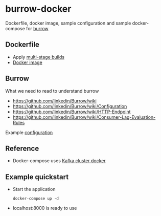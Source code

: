 # burrow-docker
Dockerfile, docker image, sample configuration and sample docker-compose for [burrow](https://github.com/linkedin/Burrow)

## Dockerfile
* Apply [multi-stage builds](https://docs.docker.com/develop/develop-images/multistage-build/)
* [Docker image](https://hub.docker.com/r/dangnguyen/burrow-docker/)

## Burrow
What we need to read to understand burrow

* https://github.com/linkedin/Burrow/wiki
* https://github.com/linkedin/Burrow/wiki/Configuration
* https://github.com/linkedin/Burrow/wiki/HTTP-Endpoint
* https://github.com/linkedin/Burrow/wiki/Consumer-Lag-Evaluation-Rules

Example [configuration](https://github.com/dangkaka/burrow-docker/blob/master/configs/burrow.toml)

## Reference
* Docker-compose uses [Kafka cluster docker](https://github.com/wurstmeister/kafka-docker)

## Example quickstart
* Start the application
  ```
  docker-compose up -d
  ```
* localhost:8000 is ready to use
